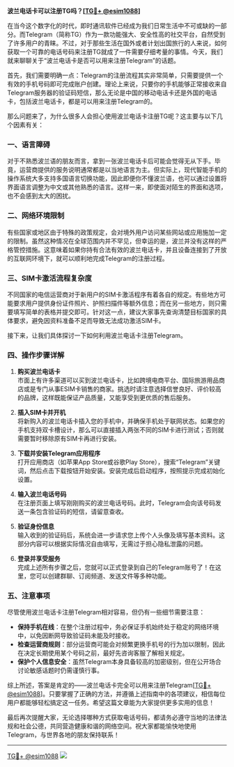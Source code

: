 **波兰电话卡可以注册TG吗？[[TG💪+ @esim1088](https://t.me/s/esim1088)]**

在当今这个数字化的时代，即时通讯软件已经成为我们日常生活中不可或缺的一部分。而Telegram（简称TG）作为一款功能强大、安全性高的社交平台，自然受到了许多用户的青睐。不过，对于那些生活在国外或者计划出国旅行的人来说，如何获取一个可靠的电话号码来注册TG就成了一件需要仔细考量的事情。今天，我们就来聊聊关于“波兰电话卡是否可以用来注册Telegram”的话题。

首先，我们需要明确一点：Telegram的注册流程其实非常简单，只需要提供一个有效的手机号码即可完成账户创建。理论上来说，只要你的手机能够正常接收来自Telegram服务器的验证码短信，那么无论是中国的移动电话卡还是外国的电话卡，包括波兰电话卡，都是可以用来注册Telegram的。

那么问题来了，为什么很多人会担心使用波兰电话卡注册TG呢？这主要与以下几个因素有关：

### 一、语言障碍

对于不熟悉波兰语的朋友而言，拿到一张波兰电话卡后可能会觉得无从下手。毕竟，运营商提供的服务说明通常都是以当地语言为主。但实际上，现代智能手机的操作系统大多支持多国语言切换功能，因此即便你不懂波兰语，也可以通过设置将界面语言调整为中文或其他熟悉的语言。这样一来，即使面对陌生的界面和选项，也不会感到太大的困扰。

### 二、网络环境限制

有些国家或地区由于特殊的政策规定，会对境外用户访问某些网站或应用施加一定的限制。虽然这种情况在全球范围内并不罕见，但幸运的是，波兰并没有这样的严格管控措施。这意味着如果你持有合法有效的波兰电话卡，并且设备连接到了开放的互联网环境下，就可以顺利地完成Telegram的注册过程。

### 三、SIM卡激活流程复杂度

不同国家的电信运营商对于新用户的SIM卡激活程序有着各自的规定。有些地方可能要求用户提供身份证件照片、护照扫描件等额外信息；而在另一些地方，则只需要填写简单的表格并提交即可。针对这一点，建议大家事先查询清楚目标国家的具体要求，避免因资料准备不足而导致无法成功激活SIM卡。

接下来，让我们具体探讨一下如何利用波兰电话卡注册Telegram。

### 四、操作步骤详解

1. **购买波兰电话卡**  
   市面上有许多渠道可以买到波兰电话卡，比如跨境电商平台、国际旅游用品商店或是专门从事ESIM卡销售的商家。挑选时请注意选择信誉良好、评价较高的品牌，这样既能保证产品质量，又能享受到更优质的售后服务。

2. **插入SIM卡并开机**  
   将新购入的波兰电话卡插入您的手机中，并确保手机处于联网状态。如果您的手机支持双卡槽设计，那么可以直接插入两张不同的SIM卡进行测试；否则就需要暂时移除原有SIM卡再进行安装。

3. **下载并安装Telegram应用程序**  
   打开应用商店（如苹果App Store或谷歌Play Store），搜索“Telegram”关键词，然后点击下载按钮开始安装。安装完成后启动程序，按照提示完成初始化设置。

4. **输入波兰电话号码**  
   在注册页面上填写刚刚购买的波兰电话号码。此时，Telegram会向该号码发送一条包含验证码的短信，请留意查收。

5. **验证身份信息**  
   输入收到的验证码后，系统会进一步请求您上传个人头像及填写基本资料。这部分内容可以根据实际情况自由填写，无需过于担心隐私泄露的问题。

6. **登录并享受服务**  
   完成上述所有步骤之后，您就可以正式登录到自己的Telegram账号了！在这里，您可以创建群聊、订阅频道、发送文件等多种功能。

### 五、注意事项

尽管使用波兰电话卡注册Telegram相对容易，但仍有一些细节需要注意：

- **保持手机在线**：在整个注册过程中，务必保证手机始终处于稳定的网络环境中，以免因断网导致验证码未能及时接收。
- **检查运营商规则**：部分运营商可能会对频繁更换手机号的行为加以限制，因此在决定长期使用某个号码之前，最好先咨询客服了解相关规定。
- **保护个人信息安全**：虽然Telegram本身具备较高的加密级别，但在公开场合讨论敏感话题时仍需谨慎行事。

综上所述，答案是肯定的——波兰电话卡完全可以用来注册Telegram[[TG💪+ @esim1088](https://t.me/s/esim1088)]。只要掌握了正确的方法，并遵循上述指南中的各项建议，相信每位用户都能够轻松搞定这一任务。希望这篇文章能为大家提供更多实用的信息！

最后再次提醒大家，无论选择哪种方式获取电话号码，都请务必遵守当地的法律法规和社会公德，共同营造健康和谐的网络空间。祝大家都能愉快地使用Telegram，与世界各地的朋友保持联系！

---

[TG💪+ @esim1088](https://t.me/s/esim1088) ![](https://i.postimg.cc/4NQfJmqS/Snipaste-2025-05-13-00-14-12.png)